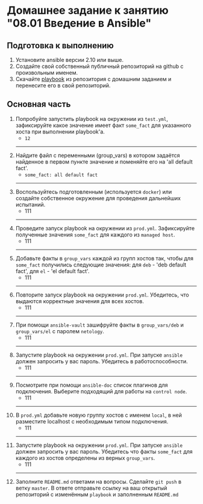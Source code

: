 # Домашнее задание к занятию "08.01 Введение в Ansible"

## Подготовка к выполнению
1. Установите ansible версии 2.10 или выше.
2. Создайте свой собственный публичный репозиторий на github с произвольным именем.
3. Скачайте [playbook](./playbook/) из репозитория с домашним заданием и перенесите его в свой репозиторий.

## Основная часть
1. Попробуйте запустить playbook на окружении из `test.yml`, зафиксируйте какое значение имеет факт `some_fact` для указанного хоста при выполнении playbook'a.
    - `12`
    ---
2. Найдите файл с переменными (group_vars) в котором задаётся найденное в первом пункте значение и поменяйте его на 'all default fact'.
    - `some_fact: all default fact`
    ---
3. Воспользуйтесь подготовленным (используется `docker`) или создайте собственное окружение для проведения дальнейших испытаний.
    - 111
    ---
4. Проведите запуск playbook на окружении из `prod.yml`. Зафиксируйте полученные значения `some_fact` для каждого из `managed host`.
    - 111
    ---
5. Добавьте факты в `group_vars` каждой из групп хостов так, чтобы для `some_fact` получились следующие значения: для `deb` - 'deb default fact', для `el` - 'el default fact'.
    - 111
    ---
6.  Повторите запуск playbook на окружении `prod.yml`. Убедитесь, что выдаются корректные значения для всех хостов.
    - 111
    ---
7. При помощи `ansible-vault` зашифруйте факты в `group_vars/deb` и `group_vars/el` с паролем `netology`.
    - 111
    ---
8. Запустите playbook на окружении `prod.yml`. При запуске `ansible` должен запросить у вас пароль. Убедитесь в работоспособности.
    - 111
    ---
9. Посмотрите при помощи `ansible-doc` список плагинов для подключения. Выберите подходящий для работы на `control node`.
    - 111
    ---
10. В `prod.yml` добавьте новую группу хостов с именем  `local`, в ней разместите localhost с необходимым типом подключения.
    - 111
    ---
11. Запустите playbook на окружении `prod.yml`. При запуске `ansible` должен запросить у вас пароль. Убедитесь что факты `some_fact` для каждого из хостов определены из верных `group_vars`.
    - 111
    ---
12. Заполните `README.md` ответами на вопросы. Сделайте `git push` в ветку `master`. В ответе отправьте ссылку на ваш открытый репозиторий с изменённым `playbook` и заполненным `README.md`